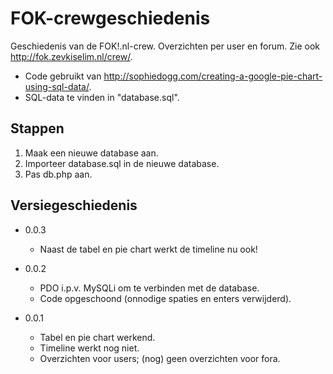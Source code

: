 FOK-crewgeschiedenis
====================

Geschiedenis van de FOK!.nl-crew. Overzichten per user en forum. Zie ook http://fok.zevkiselim.nl/crew/.

- Code gebruikt van http://sophiedogg.com/creating-a-google-pie-chart-using-sql-data/.
- SQL-data te vinden in "database.sql".


Stappen
-------
1. Maak een nieuwe database aan.
2. Importeer database.sql in de nieuwe database.
3. Pas db.php aan.

Versiegeschiedenis
------------------
- 0.0.3
  - Naast de tabel en pie chart werkt de timeline nu ook!

- 0.0.2
  - PDO i.p.v. MySQLi om te verbinden met de database.
  - Code opgeschoond (onnodige spaties en enters verwijderd).

- 0.0.1
  - Tabel en pie chart werkend.
  - Timeline werkt nog niet.
  - Overzichten voor users; (nog) geen overzichten voor fora.
